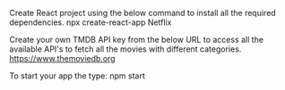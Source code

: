 Create React project using the below command to install all the required dependencies.
  npx create-react-app Netflix
  
Create your own TMDB API key from the below URL to access all the available API's to fetch all the movies with different categories.
  https://www.themoviedb.org

To start your app the type:
  npm start
